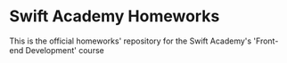 # Swift Academy Homeworks

This is the official homeworks' repository for the Swift Academy's 'Front-end Development' course
